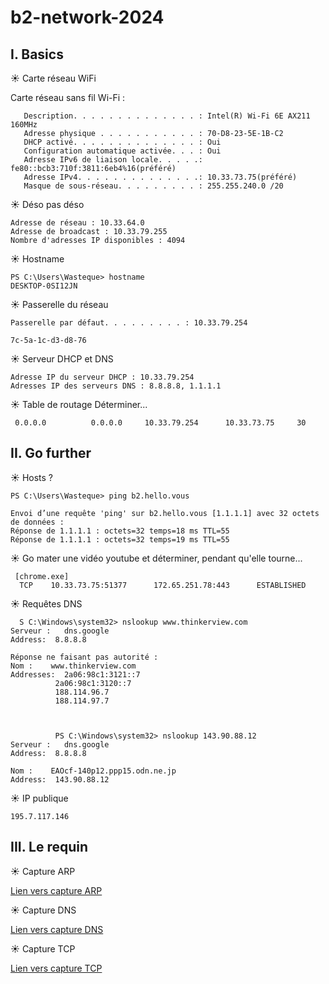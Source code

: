 # b2-network-2024

## I. Basics

☀️ Carte réseau WiFi

Carte réseau sans fil Wi-Fi :

```Suffixe DNS propre à la connexion. . . :
   Description. . . . . . . . . . . . . . : Intel(R) Wi-Fi 6E AX211 160MHz
   Adresse physique . . . . . . . . . . . : 70-D8-23-5E-1B-C2
   DHCP activé. . . . . . . . . . . . . . : Oui
   Configuration automatique activée. . . : Oui
   Adresse IPv6 de liaison locale. . . . .: fe80::bcb3:710f:3811:6eb4%16(préféré)
   Adresse IPv4. . . . . . . . . . . . . .: 10.33.73.75(préféré)
   Masque de sous-réseau. . . . . . . . . : 255.255.240.0 /20
```

☀️ Déso pas déso

```
Adresse de réseau : 10.33.64.0
Adresse de broadcast : 10.33.79.255
Nombre d'adresses IP disponibles : 4094
```

☀️ Hostname

```
PS C:\Users\Wasteque> hostname
DESKTOP-0SI12JN
```

☀️ Passerelle du réseau

 ```
 Passerelle par défaut. . . . . . . . . : 10.33.79.254

7c-5a-1c-d3-d8-76
```

☀️ Serveur DHCP et DNS

```
Adresse IP du serveur DHCP : 10.33.79.254
Adresses IP des serveurs DNS : 8.8.8.8, 1.1.1.1
```

☀️ Table de routage
Déterminer...

```
 0.0.0.0          0.0.0.0     10.33.79.254      10.33.73.75     30
```

## II. Go further

☀️ Hosts ?
```
PS C:\Users\Wasteque> ping b2.hello.vous

Envoi d’une requête 'ping' sur b2.hello.vous [1.1.1.1] avec 32 octets de données :
Réponse de 1.1.1.1 : octets=32 temps=18 ms TTL=55
Réponse de 1.1.1.1 : octets=32 temps=19 ms TTL=55

```

☀️ Go mater une vidéo youtube et déterminer, pendant qu'elle tourne...

```
 [chrome.exe]
  TCP    10.33.73.75:51377      172.65.251.78:443      ESTABLISHED
  ```

  ☀️ Requêtes DNS

```
  S C:\Windows\system32> nslookup www.thinkerview.com
Serveur :   dns.google
Address:  8.8.8.8

Réponse ne faisant pas autorité :
Nom :    www.thinkerview.com
Addresses:  2a06:98c1:3121::7
          2a06:98c1:3120::7
          188.114.96.7
          188.114.97.7



          PS C:\Windows\system32> nslookup 143.90.88.12
Serveur :   dns.google
Address:  8.8.8.8

Nom :    EAOcf-140p12.ppp15.odn.ne.jp
Address:  143.90.88.12
 ```

 ☀️ IP publique

 ```
 195.7.117.146
 ```

 ## III. Le requin
 
 ☀️ Capture ARP

[Lien vers capture ARP](./captures/arp.pcap)

 ☀️ Capture DNS

[Lien vers capture DNS](./captures/dns.pcap)

☀️ Capture TCP

[Lien vers capture TCP](./captures/tcp.pcap)